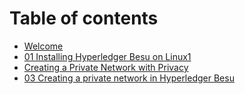 # Table of contents

* [Welcome](README.md)
* [01 Installing Hyperledger Besu on Linux1](01-installing-hyperledger-besu-on-linux.md)
* [Creating a Private Network with Privacy](creating-a-private-network-with-privacy.md)
* [03 Creating a private network in Hyperledger Besu](03-creating-a-private-network-in-hyperledger-besu.md)

